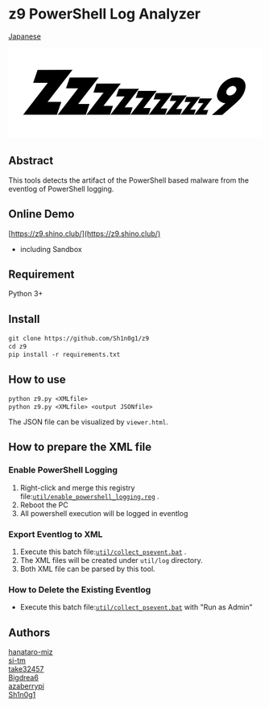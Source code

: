 # z9 PowerShell Log Analyzer

[Japanese](./README_ja.md)

![Z9 Logo](./img/logo.png)

## Abstract
This tools detects the artifact of the PowerShell based malware from the eventlog of PowerShell logging.

## Online Demo
[https://z9.shino.club/](https://z9.shino.club/)
* including Sandbox

## Requirement
Python 3+

## Install
```
git clone https://github.com/Sh1n0g1/z9
cd z9
pip install -r requirements.txt
```

## How to use
```
python z9.py <XMLfile>
python z9.py <XMLfile> <output JSONfile>
```
The JSON file can be visualized by `viewer.html`.

## How to prepare the XML file
### Enable PowerShell Logging
1. Right-click and merge this registry file:[`util/enable_powershell_logging.reg`](./util/enable_powershell_logging.reg) .
2. Reboot the PC
3. All powershell execution will be logged in eventlog

### Export Eventlog to XML
1. Execute this batch file:[`util/collect_psevent.bat`](./util/collect_psevent.bat) .
2. The XML files will be created under `util/log` directory.
3. Both XML file can be parsed by this tool.

### How to Delete the Existing Eventlog
* Execute this batch file:[`util/collect_psevent.bat`](./util/clear_psevent.bat) with "Run as Admin"


## Authors
[hanataro-miz](https://github.com/hanataro-miz)  
[si-tm](https://github.com/si-tm)  
[take32457](https://github.com/take32457)  
[Bigdrea6](https://github.com/Bigdrea6)  
[azaberrypi](https://github.com/azaberrypi)  
[Sh1n0g1](https://github.com/Sh1n0g1)  



